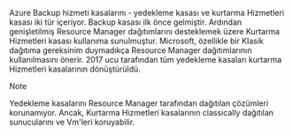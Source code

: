 Azure Backup hizmeti kasalarını - yedekleme kasası ve kurtarma Hizmetleri kasası iki tür içeriyor. Backup kasası ilk önce gelmiştir. Ardından genişletilmiş Resource Manager dağıtımlarını desteklemek üzere Kurtarma Hizmetleri kasası kullanıma sunulmuştur. Microsoft, özellikle bir Klasik dağıtıma gereksinim duymadıkça Resource Manager dağıtımlarının kullanılmasını önerir. 2017 ucu tarafından tüm yedekleme kasaları kurtarma Hizmetleri kasalarının dönüştürüldü.

> [!NOTE]
> Yedekleme kasalarını Resource Manager tarafından dağıtılan çözümleri korunamıyor. Ancak, Kurtarma Hizmetleri kasalarının classically dağıtılan sunucularını ve Vm'leri koruyabilir.  
> 
> 

